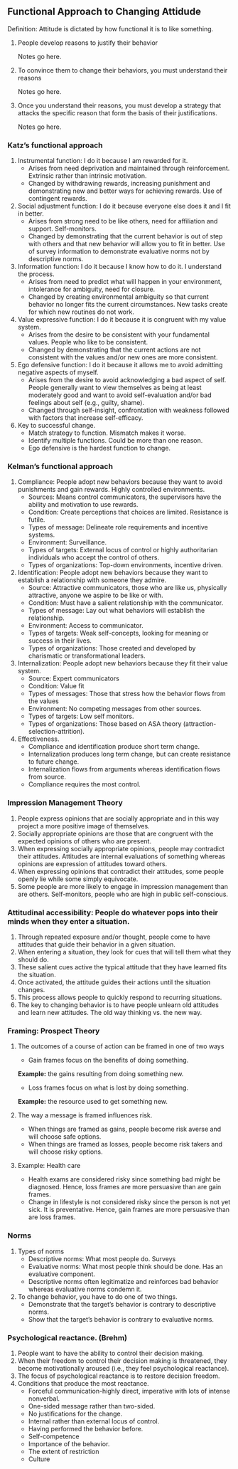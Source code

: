 Functional Approach to Changing Attidude
----------------------------------------
Definition: Attitude is dictated by how functional it is to like something.

1. People develop reasons to justify their behavior

	Notes go here.

2. To convince them to change their behaviors, you must understand their reasons

	Notes go here.

3. Once you understand their reasons, you must develop a strategy that attacks the specific reason that form the basis of their justifications.

	Notes go here.

### Katz’s functional approach
1. Instrumental function: I do it because I am rewarded for it.
	- Arises from need deprivation and maintained through reinforcement. Extrinsic rather than intrinsic motivation.
    - Changed by withdrawing rewards, increasing punishment and demonstrating new and better ways for achieving rewards.  Use of contingent rewards.
2. Social adjustment function:  I do it because everyone else does it and I fit in better.
	- Arises from strong need to be like others, need for affiliation and support. Self-monitors.
    - Changed by demonstrating that the current behavior is out of step with others and that new behavior will allow you to fit in better. Use of survey information to demonstrate evaluative norms not  by descriptive norms.
3. Information function: I do it because I know how to do it.  I understand the process.
	- Arises from need to predict what will happen in your environment, intolerance for ambiguity, need for closure.
    - Changed by creating environmental ambiguity so that current behavior no longer fits the current circumstances.  New tasks create for which new routines do not work.
4. Value expressive function: I do it because it is congruent with my value system.
	- Arises from the desire to be consistent with your fundamental values.  People who like to be consistent.
    - Changed by demonstrating that the current actions are not consistent with the values and/or new ones are more consistent.
5. Ego defensive function: I do it because it allows me to avoid admitting negative aspects of myself.
	- Arises from the desire to avoid acknowledging a bad aspect of self.  People generally want to view themselves as being at least moderately good and want to avoid self-evaluation and/or bad feelings about self (e.g., guilty, shame).
    - Changed through self-insight, confrontation with weakness followed with factors that increase self-efficacy.
6. Key to successful change.
	- Match strategy to function.  Mismatch makes it worse.
    - Identify multiple functions.  Could be more than one reason.
    - Ego defensive is the hardest function to change.
    
### Kelman’s functional approach
1. Compliance: People adopt new behaviors because they want to avoid punishments and gain rewards.  Highly controlled environments.
	- Sources: Means control communicators, the supervisors have the ability and motivation to use rewards.
    - Condition: Create perceptions that choices are limited.  Resistance is futile.
    - Types of message: Delineate role requirements and incentive systems.
    - Environment: Surveillance.
    - Types of targets: External locus of control or highly authoritarian individuals who accept the control of others.
    - Types of organizations: Top-down environments, incentive driven.
2. Identification: People adopt new behaviors because they want to establish a relationship with someone they admire.
	- Source: Attractive communicators, those who are like us, physically attractive, anyone we aspire to be like or with.
    - Condition: Must have a salient relationship with the communicator.
    - Types of message: Lay out what behaviors will establish the relationship.
    - Environment: Access to communicator.
    - Types of targets: Weak self-concepts, looking for meaning or success in their lives.
    - Types of organizations: Those created and developed by charismatic or transformational leaders.
3. Internalization: People adopt new behaviors because they fit their value system.
	- Source: Expert communicators
    - Condition: Value fit
    - Types of messages: Those that stress how the behavior flows from the values
    - Environment: No competing messages from other sources.
    - Types of targets: Low self monitors.
    - Types of organizations: Those based on ASA theory (attraction-selection-attrition). 
4. Effectiveness.
	- Compliance and identification produce short term change.
    - Internalization produces long term change, but can create resistance to future change. 
    - Internalization flows from arguments whereas identification flows from source.
    - Compliance requires the most control.
    
### Impression Management Theory
1. People express opinions that are socially appropriate and in this way project a more positive image of themselves.  
2. Socially appropriate opinions are those that are congruent with the expected opinions of others who are present.
3. When expressing socially appropriate opinions, people may contradict their attitudes.  Attitudes are internal evaluations of something whereas opinions are expression of attitudes toward others.
4. When expressing opinions that contradict their attitudes, some people openly lie while some simply equivocate.
5. Some people are more likely to engage in impression management than are others.  Self-monitors, people who are high in public self-conscious. 

### Attitudinal accessibility: People do whatever pops into their minds when they enter a situation.
1. Through repeated exposure and/or thought, people come to have attitudes that guide their behavior in a given situation.  
2. When entering a situation, they look for cues that will tell them what they should do.
3. These salient cues active the typical attitude that they have learned fits the situation.
4. Once activated, the attitude guides their actions until the situation changes.
5. This process allows people to quickly respond to recurring situations. 
6. The key to changing behavior is to have people unlearn old attitudes and learn new attitudes.  The old way thinking vs. the new way. 

### Framing: Prospect Theory
1. The outcomes of a course of action can be framed in one of two ways
	- Gain frames focus on the benefits of doing something.
    
    **Example:** the gains resulting from doing something new.
    
    - Loss frames focus on what is lost by doing something.
    
    **Example:** the resource used to get something new.
    
2. The way a message is framed influences risk.
	- When things are framed as gains, people become risk averse and will choose safe options.
	- When things are framed as losses, people become risk takers and will choose risky options.
3. Example: Health care
	- Health exams are considered risky since something bad might be diagnosed.  Hence, loss frames are more persuasive than are gain frames.
	- Change in lifestyle is not considered risky since the person is not yet sick.  It is preventative.  Hence, gain frames are more persuasive than are loss frames.
    
### Norms
1. Types of norms
	- Descriptive norms: What most people do.  Surveys
	- Evaluative norms: What most people think should be done.  Has an evaluative component.
	- Descriptive norms often legitimatize and reinforces bad behavior whereas evaluative norms condemn it.
2. To change behavior, you have to do one of two things.
	- Demonstrate that the target’s behavior is contrary to descriptive norms.
    - Show that the target’s behavior is contrary to evaluative norms.
    
### Psychological reactance. (Brehm)
1. People want to have the ability to control their decision making.
2. When their freedom to control their decision making is threatened, they become motivationally aroused (i.e., they feel psychological reactance).
3. The focus of psychological reactance is to restore decision freedom.
4. Conditions that produce the most reactance.
	- Forceful communication-highly direct, imperative with lots of intense nonverbal.
	- One-sided message rather than two-sided.
	- No justifications for the change.
	- Internal rather than external locus of control.
	- Having performed the behavior before.
	- Self-competence
	- Importance of the behavior.
	- The extent of restriction
    - Culture
